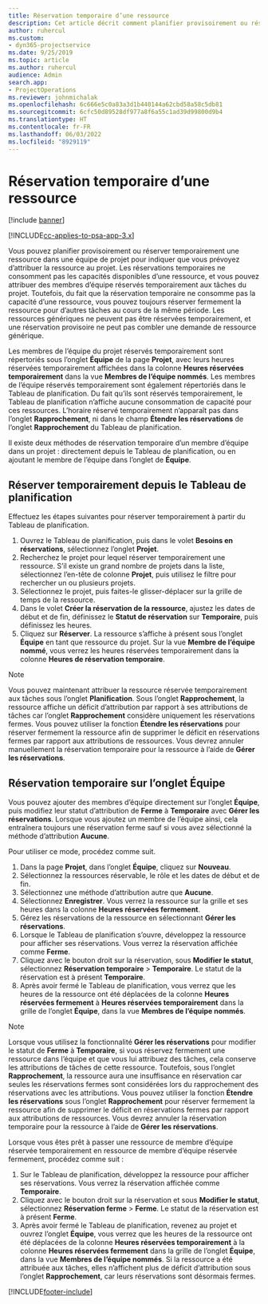 ```yaml
---
title: Réservation temporaire d’une ressource
description: Cet article décrit comment planifier provisoirement ou réserver provisoirement les membres de l’équipe du projet.
author: ruhercul
ms.custom:
- dyn365-projectservice
ms.date: 9/25/2019
ms.topic: article
ms.author: ruhercul
audience: Admin
search.app:
- ProjectOperations
ms.reviewer: johnmichalak
ms.openlocfilehash: 6c666e5c0a83a3d1b440144a62cbd58a58c5db81
ms.sourcegitcommit: 6cfc50d89528df977a8f6a55c1ad39d99800d9b4
ms.translationtype: HT
ms.contentlocale: fr-FR
ms.lasthandoff: 06/03/2022
ms.locfileid: "8929119"
---
```

# <a name="soft-book-a-resource"></a>Réservation temporaire d’une ressource

[!include [banner](../includes/psa-now-project-operations.md)]

[!INCLUDE[cc-applies-to-psa-app-3.x](../includes/cc-applies-to-psa-app-3x.md)]

Vous pouvez planifier provisoirement ou réserver temporairement une ressource dans une équipe de projet pour indiquer que vous prévoyez d’attribuer la ressource au projet. Les réservations temporaires ne consomment pas les capacités disponibles d’une ressource, et vous pouvez attribuer des membres d’équipe réservés temporairement aux tâches du projet. Toutefois, du fait que la réservation temporaire ne consomme pas la capacité d’une ressource, vous pouvez toujours réserver fermement la ressource pour d’autres tâches au cours de la même période. Les ressources génériques ne peuvent pas être réservées temporairement, et une réservation provisoire ne peut pas combler une demande de ressource générique.

Les membres de l’équipe du projet réservés temporairement sont répertoriés sous l’onglet **Équipe** de la page **Projet**, avec leurs heures réservées temporairement affichées dans la colonne **Heures réservées temporairement** dans la vue **Membres de l’équipe nommés**. Les membres de l’équipe réservés temporairement sont également répertoriés dans le Tableau de planification. Du fait qu’ils sont réservés temporairement, le Tableau de planification n’affiche aucune consommation de capacité pour ces ressources. L’horaire réservé temporairement n’apparaît pas dans l’onglet **Rapprochement**, ni dans le champ **Étendre les réservations** de l’onglet **Rapprochement** du Tableau de planification. 

Il existe deux méthodes de réservation temporaire d’un membre d’équipe dans un projet : directement depuis le Tableau de planification, ou en ajoutant le membre de l’équipe dans l’onglet de **Équipe**. 

## <a name="soft-book-from-the-schedule-board"></a>Réserver temporairement depuis le Tableau de planification
Effectuez les étapes suivantes pour réserver temporairement à partir du Tableau de planification. 

1. Ouvrez le Tableau de planification, puis dans le volet **Besoins en réservations**, sélectionnez l’onglet **Projet**.
2. Recherchez le projet pour lequel réserver temporairement une ressource. S’il existe un grand nombre de projets dans la liste, sélectionnez l’en-tête de colonne **Projet**, puis utilisez le filtre pour rechercher un ou plusieurs projets.
3. Sélectionnez le projet, puis faites-le glisser-déplacer sur la grille de temps de la ressource.
5. Dans le volet **Créer la réservation de la ressource**, ajustez les dates de début et de fin, définissez le **Statut de réservation** sur **Temporaire**, puis définissez les heures. 
6. Cliquez sur **Réserver**. La ressource s’affiche à présent sous l’onglet **Équipe** en tant que ressource du projet. Sur la vue **Membre de l’équipe nommé**, vous verrez les heures réservées temporairement dans la colonne **Heures de réservation temporaire**.

> [!NOTE]
> Vous pouvez maintenant attribuer la ressource réservée temporairement aux tâches sous l’onglet **Planification**. Sous l’onglet **Rapprochement**, la ressource affiche un déficit d’attribution par rapport à ses attributions de tâches car l’onglet **Rapprochement** considère uniquement les réservations fermes. Vous pouvez utiliser la fonction **Étendre les réservations** pour réserver fermement la ressource afin de supprimer le déficit en réservations fermes par rapport aux attributions de ressources. Vous devrez annuler manuellement la réservation temporaire pour la ressource à l’aide de **Gérer les réservations**.

## <a name="soft-book-on-the-team-tab"></a>Réservation temporaire sur l’onglet Équipe

Vous pouvez ajouter des membres d’équipe directement sur l’onglet **Équipe**, puis modifiez leur statut d’attribution de **Ferme** à **Temporaire** avec **Gérer les réservations**. Lorsque vous ajoutez un membre de l’équipe ainsi, cela entraînera toujours une réservation ferme sauf si vous avez sélectionné la méthode d’attribution **Aucune**.

Pour utiliser ce mode, procédez comme suit.

1. Dans la page **Projet**, dans l’onglet **Équipe**, cliquez sur **Nouveau**.
2. Sélectionnez la ressources réservable, le rôle et les dates de début et de fin.
3. Sélectionnez une méthode d’attribution autre que **Aucune**.
4. Sélectionnez **Enregistrer**. Vous verrez la ressource sur la grille et ses heures dans la colonne **Heures réservées fermement**.
5. Gérez les réservations de la ressource en sélectionnant **Gérer les réservations**.
6. Lorsque le Tableau de planification s’ouvre, développez la ressource pour afficher ses réservations. Vous verrez la réservation affichée comme **Ferme**.
7. Cliquez avec le bouton droit sur la réservation, sous **Modifier le statut**, sélectionnez **Réservation temporaire** \> **Temporaire**. Le statut de la réservation est à présent **Temporaire**.
8. Après avoir fermé le Tableau de planification, vous verrez que les heures de la ressource ont été déplacées de la colonne **Heures réservées fermement** à **Heures réservées temporairement** dans la grille de l’onglet **Équipe**, dans la vue **Membres de l’équipe nommés**.

> [!NOTE]
> Lorsque vous utilisez la fonctionnalité **Gérer les réservations** pour modifier le statut de **Ferme** à **Temporaire**, si vous réservez fermement une ressource dans l’équipe et que vous lui attribuez des tâches, cela conserve les attributions de tâches de cette ressource. Toutefois, sous l’onglet **Rapprochement**, la ressource aura une insuffisance en réservation car seules les réservations fermes sont considérées lors du rapprochement des réservations avec les attributions. Vous pouvez utiliser la fonction **Étendre les réservations** sous l’onglet **Rapprochement** pour réserver fermement la ressource afin de supprimer le déficit en réservations fermes par rapport aux attributions de ressources. Vous devrez annuler la réservation temporaire pour la ressource à l’aide de **Gérer les réservations**.

Lorsque vous êtes prêt à passer une ressource de membre d’équipe réservée temporairement en ressource de membre d’équipe réservée fermement, procédez comme suit :

1. Sur le Tableau de planification, développez la ressource pour afficher ses réservations. Vous verrez la réservation affichée comme **Temporaire**.
2. Cliquez avec le bouton droit sur la réservation et sous **Modifier le statut**, sélectionnez **Réservation ferme** \> **Ferme**. Le statut de la réservation est à présent **Ferme**.
3. Après avoir fermé le Tableau de planification, revenez au projet et ouvrez l’onglet **Équipe**, vous verrez que les heures de la ressource ont été déplacées de la colonne **Heures réservées temporairement** à la colonne **Heures réservées fermement** dans la grille de l’onglet **Équipe**, dans la vue **Membres de l’équipe nommés**. Si la ressource a été attribuée aux tâches, elles n’affichent plus de déficit d’attribution sous l’onglet **Rapprochement**, car leurs réservations sont désormais fermes.



[!INCLUDE[footer-include](../includes/footer-banner.md)]
